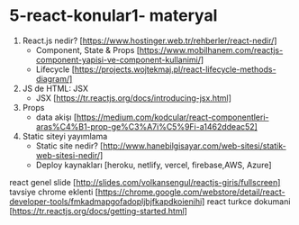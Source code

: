 # 5-react-konular1- materyal

1. React.js nedir? [https://www.hostinger.web.tr/rehberler/react-nedir/]
   - Component, State & Props  [https://www.mobilhanem.com/reactjs-component-yapisi-ve-component-kullanimi/]
   - Lifecycle [https://projects.wojtekmaj.pl/react-lifecycle-methods-diagram/]
2. JS de HTML: JSX
   - JSX [https://tr.reactjs.org/docs/introducing-jsx.html]
3. Props
   - data akişı [https://medium.com/kodcular/react-componentleri-aras%C4%B1-prop-ge%C3%A7i%C5%9Fi-a1462ddeac52]
4. Static siteyi yayımlama
   - Static site nedir? [http://www.hanebilgisayar.com/web-sitesi/statik-web-sitesi-nedir/]
   - Deploy kaynakları [heroku, netlify, vercel, firebase,AWS, Azure]

react genel slide [http://slides.com/volkansengul/reactjs-giris/fullscreen]                     
tavsiye chrome eklenti [https://chrome.google.com/webstore/detail/react-developer-tools/fmkadmapgofadopljbjfkapdkoienihi]
react turkce dokumani [https://tr.reactjs.org/docs/getting-started.html]
